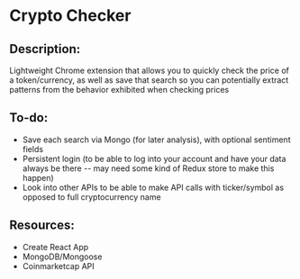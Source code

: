 # Crypto Checker
## Description:
Lightweight Chrome extension that allows you to quickly check the price of a token/currency, as well as save that search so you can potentially extract patterns from the behavior exhibited when checking prices

## To-do:
* Save each search via Mongo (for later analysis), with optional sentiment fields
* Persistent login (to be able to log into your account and have your data always be there -- may need some kind of Redux store to make this happen)
* Look into other APIs to be able to make API calls with ticker/symbol as opposed to full cryptocurrency name

## Resources:
* Create React App
* MongoDB/Mongoose
* Coinmarketcap API
